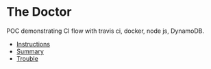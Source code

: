 # The Doctor

POC demonstrating CI flow with travis ci, docker, node js, DynamoDB.

* [Instructions](thedoctor/docs/INSTRUCTIONS.md)
* [Summary](thedoctor/docs/SUMMARY.md)
* [Trouble](thedoctor/docs/TROUBLE.md) 
